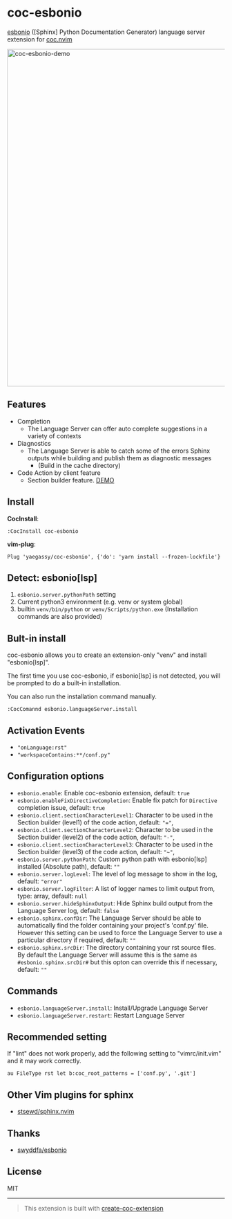 # coc-esbonio

[esbonio](https://pypi.org/project/esbonio/) ([Sphinx] Python Documentation Generator) language server extension for [coc.nvim](https://github.com/neoclide/coc.nvim)

<img width="780" alt="coc-esbonio-demo" src="https://user-images.githubusercontent.com/188642/115412271-200fc880-a22f-11eb-845f-23fe736c0de3.gif">

## Features

- Completion
  - The Language Server can offer auto complete suggestions in a variety of contexts
- Diagnostics
  - The Language Server is able to catch some of the errors Sphinx outputs while building and publish them as diagnostic messages
    - (Build in the cache directory)
- Code Action by client feature
  - Section builder feature. [DEMO](https://github.com/yaegassy/coc-esbonio/pull/2)

## Install

**CocInstall**:

`:CocInstall coc-esbonio`

**vim-plug**:

```vim
Plug 'yaegassy/coc-esbonio', {'do': 'yarn install --frozen-lockfile'}
```

## Detect: esbonio[lsp]

1. `esbonio.server.pythonPath` setting
1. Current python3 environment (e.g. venv or system global)
1. builtin `venv/bin/python` or `venv/Scripts/python.exe` (Installation commands are also provided)

## Bult-in install

coc-esbonio allows you to create an extension-only "venv" and install "esbonio[lsp]".

The first time you use coc-esbonio, if esbonio[lsp] is not detected, you will be prompted to do a built-in installation.

You can also run the installation command manually.

```vim
:CocComannd esbonio.languageServer.install
```

## Activation Events

- `"onLanguage:rst"`
- `"workspaceContains:**/conf.py"`

## Configuration options

- `esbonio.enable`: Enable coc-esbonio extension, default: `true`
- `esbonio.enableFixDirectiveCompletion`: Enable fix patch for `Directive` completion issue, default: `true`
- `esbonio.client.sectionCharacterLevel1`: Character to be used in the Section builder (level1) of the code action, default: `"="`,
- `esbonio.client.sectionCharacterLevel2`: Character to be used in the Section builder (level2) of the code action, default: `"-"`,
- `esbonio.client.sectionCharacterLevel3`: Character to be used in the Section builder (level3) of the code action, default: `"~"`,
- `esbonio.server.pythonPath`: Custom python path with esbonio[lsp] installed (Absolute path), default: `""`
- `esbonio.server.logLevel`: The level of log message to show in the log, default: `"error"`
- `esbonio.server.logFilter`: A list of logger names to limit output from, type: array, default: `null`
- `esbonio.server.hideSphinxOutput`: Hide Sphinx build output from the Language Server log, default: `false`
- `esbonio.sphinx.confDir`: The Language Server should be able to automatically find the folder containing your project's 'conf.py' file. However this setting can be used to force the Language Server to use a particular directory if required, default: `""`
- `esbonio.sphinx.srcDir`: The directory containing your rst source files. By default the Language Server will assume this is the same as `#esbonio.sphinx.srcDir#` but this opton can override this if necessary, default: `""`

## Commands

- `esbonio.languageServer.install`: Install/Upgrade Language Server
- `esbonio.languageServer.restart`: Restart Language Server

## Recommended setting

If "lint" does not work properly, add the following setting to "vimrc/init.vim" and it may work correctly.

```vim
au FileType rst let b:coc_root_patterns = ['conf.py', '.git']
```

## Other Vim plugins for sphinx

- [stsewd/sphinx.nvim](https://github.com/stsewd/sphinx.nvim)

## Thanks

- [swyddfa/esbonio](https://github.com/swyddfa/esbonio)

## License

MIT

---

> This extension is built with [create-coc-extension](https://github.com/fannheyward/create-coc-extension)
